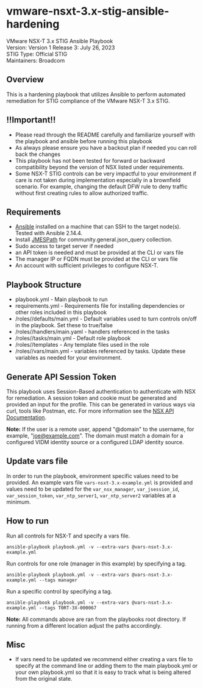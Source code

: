 # vmware-nsxt-3.x-stig-ansible-hardening
VMware NSX-T 3.x STIG Ansible Playbook  
Version: Version 1 Release 3: July 26, 2023    
STIG Type: Official STIG  
Maintainers: Broadcom  

## Overview
This is a hardening playbook that utilizes Ansible to perform automated remediation for STIG compliance of the VMware NSX-T 3.x STIG.  

## !!Important!!
- Please read through the README carefully and familiarize yourself with the playbook and ansible before running this playbook
- As always please ensure you have a backout plan if needed you can roll back the changes
- This playbook has not been tested for forward or backward compatibility beyond the version of NSX listed under requirements.
- Some NSX-T STIG controls can be very impactful to your environment if care is not taken during implementation especially in a brownfield scenario. For example, changing the default DFW rule to deny traffic without first creating rules to allow authorized traffic.  

## Requirements
- [Ansible](https://docs.ansible.com/ansible/latest/installation_guide/index.html) installed on a machine that can SSH to the target node(s).  Tested with Ansible 2.14.4.
- Install [JMESPath](https://pypi.org/project/jmespath/) for community.general.json_query collection.
- Sudo access to target server if needed
- an API token is needed and must be provided at the CLI or vars file
- The manager IP or FQDN must be provided at the CLI or vars file
- An account with sufficient privileges to configure NSX-T.

## Playbook Structure
- playbook.yml - Main playbook to run
- requirements.yml - Requirements file for installing dependencies or other roles included in this playbook
- /roles/<role name>/defaults/main.yml - Default variables used to turn controls on/off in the playbook.  Set these to true/false
- /roles/<role name>/handlers/main.yaml - handlers referenced in the tasks
- /roles/<role name>/tasks/main.yml - Default role playbook
- /roles/<role name>/templates - Any template files used in the role
- /roles/<role name>/vars/main.yml - variables referenced by tasks.  Update these variables as needed for your environment.

## Generate API Session Token
This playbook uses Session-Based authentication to authenticate with NSX for remediation. A session token and cookie must be generated and provided an input for the profile. This can be generated in various ways via curl, tools like Postman, etc. For more information see the [NSX API Documentation](https://developer.vmware.com/apis/1248/nsx-t).

**Note:** If the user is a remote user, append "@domain" to the username, for example, "joe@example.com". The domain must match a domain for a configured VIDM identity source or a configured LDAP identity source.  

## Update vars file
In order to run the playbook, environment specific values need to be provided. An example vars file `vars-nsxt-3.x-example.yml` is provided and values need to be updated for the `var_nsx_manager`, `var_jsession_id`, `var_session_token`, `var_ntp_server1`, `var_ntp_server2` variables at a minimum.  

## How to run
Run all controls for NSX-T and specify a vars file.
```
ansible-playbook playbook.yml -v --extra-vars @vars-nsxt-3.x-example.yml
```
Run controls for one role (manager in this example) by specifying a tag.  
```
ansible-playbook playbook.yml -v --extra-vars @vars-nsxt-3.x-example.yml --tags manager
```
Run a specific control by specifying a tag.  
```
ansible-playbook playbook.yml -v --extra-vars @vars-nsxt-3.x-example.yml --tags T0RT-3X-000067
```

**Note:** All commands above are ran from the playbooks root directory. If running from a different location adjust the paths accordingly.  

## Misc
- If vars need to be updated we recommend either creating a vars file to specify at the command line or adding them to the main playbook.yml or your own playbook.yml so that it is easy to track what is being altered from the original state.  
